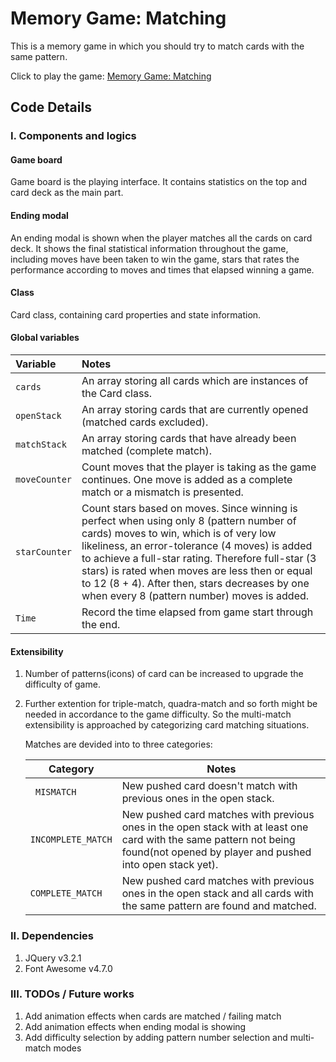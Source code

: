 # Memory Game: Matching

This is a memory game in which you should try to match cards with the same pattern.  

Click to play the game: [Memory Game: Matching](https://zhichl.github.io/memory-game/)

## Code Details

### I. Components and logics

#### Game board

Game board is the playing interface. It contains statistics on the top and card deck as the main part. 

#### Ending modal

An ending modal is shown when the player matches all the cards on card deck. It shows the final statistical information throughout the game, including moves have been taken to win the game, stars that rates the performance according to moves and times that elapsed  winning a game.

#### Class

Card class, containing card properties and state information.

#### Global variables 

| Variable          | Notes                                    |
| :---------------- | :--------------------------------------- |
| ```cards```       | An array storing all cards which are instances of the Card class. |
| ```openStack```   | An array storing cards that are currently opened (matched cards excluded). |
| ```matchStack```  | An array storing cards that have already been matched (complete match). |
| ```moveCounter``` | Count moves that the player is taking as the game continues. One move is added as a complete match or a mismatch is presented. |
| ```starCounter``` | Count stars based on moves. Since winning is perfect when using only 8 (pattern number of cards) moves to win, which is of very low likeliness, an error-tolerance (4 moves) is added to achieve a full-star rating. Therefore full-star (3 stars) is rated when moves are less then or equal to 12 (8 + 4). After then, stars decreases by one when every 8 (pattern number) moves is added. |
| ```Time```        | Record the time elapsed from game start through the end. |

#### Extensibility  

1. Number of patterns(icons) of card can be increased to upgrade the difficulty of game.

2. Further extention for triple-match, quadra-match and so forth might be needed in accordance to the game difficulty. So the multi-match extensibility is approached by categorizing card matching situations.

   Matches are devided into to three categories:

   | Category               | Notes                                    |
   | ---------------------- | ---------------------------------------- |
   | ``` MISMATCH```        | New pushed card doesn't match with previous ones in the open stack. |
   | ```INCOMPLETE_MATCH``` | New pushed card matches with previous ones in the open stack with at least one card with the same pattern not being found(not opened by player and pushed into open stack yet). |
   | ```COMPLETE_MATCH```   | New pushed card matches with previous ones in the open stack and all cards with the same pattern are found and matched. |

### II. Dependencies

1. JQuery v3.2.1
2. Font Awesome v4.7.0

### III. TODOs / Future works

1. Add animation effects when cards are matched / failing match
2. Add animation effects when ending modal is showing
3. Add difficulty selection by adding pattern number selection and multi-match modes
